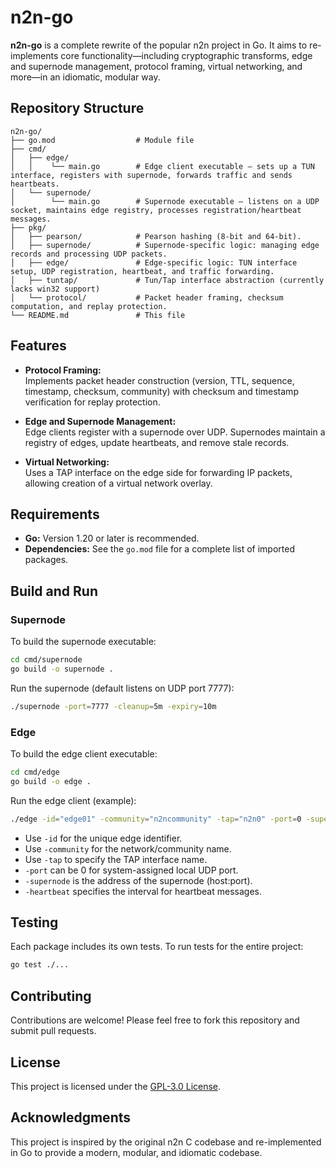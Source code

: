 # n2n-go

**n2n-go** is a complete rewrite of the popular n2n project in Go. It aims to re-implements core functionality—including cryptographic transforms, edge and supernode management, protocol framing, virtual networking, and more—in an idiomatic, modular way.

## Repository Structure

```
n2n-go/
├── go.mod                  # Module file
├── cmd/
│   ├── edge/
│   │    └── main.go        # Edge client executable – sets up a TUN interface, registers with supernode, forwards traffic and sends heartbeats.
│   └── supernode/
│        └── main.go        # Supernode executable – listens on a UDP socket, maintains edge registry, processes registration/heartbeat messages.
├── pkg/
│   ├── pearson/            # Pearson hashing (8-bit and 64-bit).
│   ├── supernode/          # Supernode-specific logic: managing edge records and processing UDP packets.
│   ├── edge/               # Edge-specific logic: TUN interface setup, UDP registration, heartbeat, and traffic forwarding.
│   ├── tuntap/             # Tun/Tap interface abstraction (currently lacks win32 support)
│   └── protocol/           # Packet header framing, checksum computation, and replay protection.
└── README.md               # This file
```

## Features


- **Protocol Framing:**  
  Implements packet header construction (version, TTL, sequence, timestamp, checksum, community) with checksum and timestamp verification for replay protection.

- **Edge and Supernode Management:**  
  Edge clients register with a supernode over UDP. Supernodes maintain a registry of edges, update heartbeats, and remove stale records.

- **Virtual Networking:**  
  Uses a TAP interface on the edge side for forwarding IP packets, allowing creation of a virtual network overlay.

## Requirements

- **Go:** Version 1.20 or later is recommended.
- **Dependencies:** See the `go.mod` file for a complete list of imported packages.

## Build and Run

### Supernode

To build the supernode executable:

```bash
cd cmd/supernode
go build -o supernode .
```

Run the supernode (default listens on UDP port 7777):

```bash
./supernode -port=7777 -cleanup=5m -expiry=10m
```

### Edge

To build the edge client executable:

```bash
cd cmd/edge
go build -o edge .
```

Run the edge client (example):

```bash
./edge -id="edge01" -community="n2ncommunity" -tap="n2n0" -port=0 -supernode="supernode.example.com:7777" -heartbeat=30s
```

- Use `-id` for the unique edge identifier.
- Use `-community` for the network/community name.
- Use `-tap` to specify the TAP interface name.
- `-port` can be 0 for system-assigned local UDP port.
- `-supernode` is the address of the supernode (host:port).
- `-heartbeat` specifies the interval for heartbeat messages.

## Testing

Each package includes its own tests. To run tests for the entire project:

```bash
go test ./...
```

## Contributing

Contributions are welcome! Please feel free to fork this repository and submit pull requests.

## License

This project is licensed under the [GPL-3.0 License](https://www.gnu.org/licenses/gpl-3.0.html).

## Acknowledgments

This project is inspired by the original n2n C codebase and re-implemented in Go to provide a modern, modular, and idiomatic codebase.


